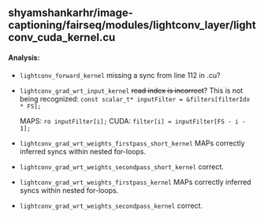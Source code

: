 ## shyamshankarhr/image-captioning/fairseq/modules/lightconv_layer/lightconv_cuda_kernel.cu
#### Analysis:

- `lightconv_forward_kernel` missing a sync from line 112 in .cu?

- `lightconv_grad_wrt_input_kernel` ~~read index is incorrect~~?
    This is not being recognized:
    `const scalar_t* inputFilter = &filters[filterIdx * FS];`

    MAPS:
        `ro inputFilter[i];`
    CUDA:
        `filter[i] = inputFilter[FS - i - 1];`

- `lightconv_grad_wrt_weights_firstpass_short_kernel` MAPs correctly inferred syncs within nested for-loops.

- `lightconv_grad_wrt_weights_secondpass_short_kernel` correct.

- `lightconv_grad_wrt_weights_firstpass_kernel` MAPs correctly inferred syncs within nested for-loops.

- `lightconv_grad_wrt_weights_secondpass_kernel` correct.
